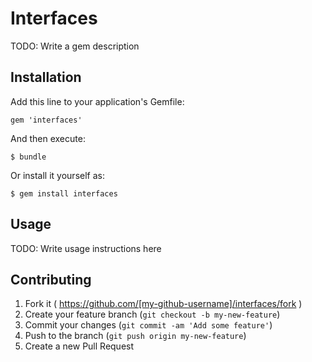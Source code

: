 # Interfaces

TODO: Write a gem description

## Installation

Add this line to your application's Gemfile:

    gem 'interfaces'

And then execute:

    $ bundle

Or install it yourself as:

    $ gem install interfaces

## Usage

TODO: Write usage instructions here

## Contributing

1. Fork it ( https://github.com/[my-github-username]/interfaces/fork )
2. Create your feature branch (`git checkout -b my-new-feature`)
3. Commit your changes (`git commit -am 'Add some feature'`)
4. Push to the branch (`git push origin my-new-feature`)
5. Create a new Pull Request
